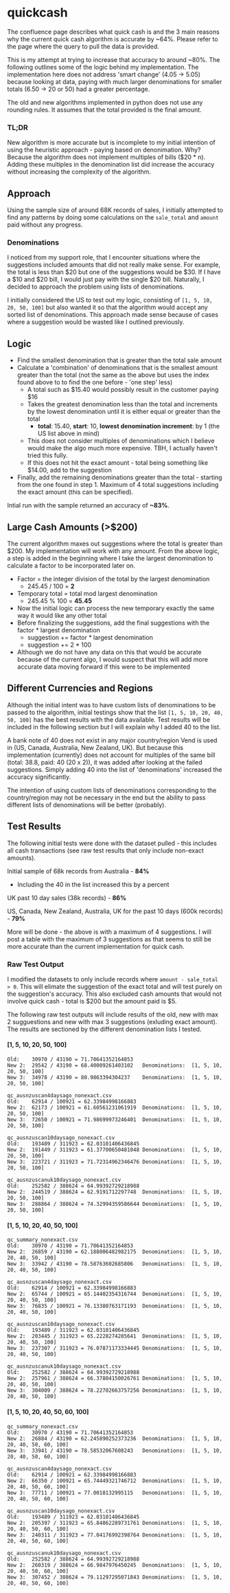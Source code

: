 # quickcash
The confluence page describes what quick cash is and the 3 main reasons why the current quick cash algorithm is accurate by ~64%.
Please refer to the page where the query to pull the data is provided.

This is my attempt at trying to increase that accuracy to around ~80%. The following outlines some of the logic behind my implementation. The implementation here does not address 'smart change' (4.05 -> 5.05) because looking at data, paying with much larger denominations for smaller totals (6.50 -> 20 or 50) had a greater percentage.

The old and new algorithms implemented in python does not use any rounding rules. It assumes that the total provided is the final amount.

### TL;DR 
New algorithm is more accurate but is incomplete to my initial intention of using the heuristic approach - paying based on denonimation. Why? Because the algorithm does not implement multiples of bills ($20 * n). Adding these multiples in the denomination list did increase the accuracy without increasing the complexity of the algorithm. 

## Approach
Using the sample size of around 68K records of sales, I initially attempted to find any patterns by doing some calculations on the `sale_total` and `amount` paid without any progress.

### Denominations
I noticed from my support role, that I encounter situations where the suggestions included amounts that did not really make sense. For example, the total is less than $20 but one of the suggestions would be $30.  If I have a $10 and $20 bill, I would just pay with the single $20 bill. Naturally, I decided to approach the problem using lists of denominations.

I initially considered the US to test out my logic, consisting of `[1, 5, 10, 20, 50, 100]` but also wanted it so that the algorithm would accept any sorted list of denominations. This approach made sense because of cases where a suggestion would be wasted like I outlined previously.

## Logic
- Find the smallest denomination that is greater than the total sale amount
- Calculate a 'combination' of denominations that is the smallest amount greater than the total (not the same as the above but uses the index found above to to find the one before - 'one step' less)
  - A total such as $15.40 would possibly result in the customer paying $16
  - Takes the greatest denomination less than the total and increments by the lowest denomination until it is either equal or greater than the total
    - **total**: 15.40, **start**: 10, **lowest denomination increment**: by 1 (the US list above in mind)
  - This does not consider multiples of denominations which I believe would make the algo much more expensive.  TBH, I actually haven't tried this fully.
  - If this does not hit the exact amount - total being something like $14.00, add to the suggestion
- Finally, add the remaining denominations greater than the total - starting from the one found in step 1. Maximum of 4 total suggestions including the exact amount (this can be specified).

Intial run with the sample returned an accuracy of **~83%**.

## Large Cash Amounts (>$200)
The current algorithm maxes out suggestions where the total is greater than $200. My implementation will work with any amount.  From the above logic, a step is added in the beginning where I take the largest denomination to calculate a factor to be incorporated later on.
- Factor = the integer division of the total by the largest denomination
  - 245.45 / 100 = **2**
- Temporary total = total mod largest denomination
  - 245.45 % 100 = **45.45**
- Now the initial logic can process the new temporary exactly the same way it would like any other total
- Before finalizing the suggestions, add the final suggestions with the factor * largest denomination
  - suggestion += factor * largest denomination
  - suggestion += 2 * 100
- Although we do not have any data on this that would be accurate because of the current algo, I would suspect that this will add more accurate data moving forward if this were to be implemented

## Different Currencies and Regions
Although the initial intent was to have custom lists of denominations to be passed to the algorithm, initial testings show that the list `[1, 5, 10, 20, 40, 50, 100]` has the best results with the data available. Test results will be included in the following section but I will explain why I added 40 to the list.

A bank note of 40 does not exist in any major country/region Vend is used in (US, Canada, Australia, New Zealand, UK). But because this implementation (currently) does not account for multiples of the same bill (total: 38.8, paid: 40 (20 x 2)), it was added after looking at the failed suggestions. Simply adding 40 into the list of 'denominations' increased the accuracy significantly.

The intention of using custom lists of denominations corresponding to the country/region may not be necessary in the end but the ability to pass different lists of denominations will be better (probably).

## Test Results
The following initial tests were done with the dataset pulled - this includes all cash transactions (see raw test results that only include non-exact amounts).

Initial sample of 68k records from Australia - **84%**
- Including the 40 in the list increased this by a percent

UK past 10 day sales (38k records) - **86%**

US, Canada, New Zealand, Australia, UK for the past 10 days (600k records) - **79%**

More will be done - the above is with a maximum of 4 suggestions.  I will post a table with the maximum of 3 suggestions as that seems to still be more accurate than the current implementation for quick cash.

### Raw Test Output
I modified the datasets to only include records where `amount - sale_total > 0`. This will elimate the suggestion of the exact total and will test purely on the suggestion's accuracy. This also excluded cash amounts that would not involve quick cash - total is $200 but the amount paid is $5.

The following raw test outputs will include results of the old, new with max 2 sugguestions and new with max 3 suggestions (exluding exact amount). The results are sectioned by the different denomination lists I tested.

#### [1, 5, 10, 20, 50, 100]
```qc_summary_nonexact.csv
Old:	30970 / 43190 = 71.70641352164853
New 2:	29542 / 43190 = 68.40009261403102	Denominations:	[1, 5, 10, 20, 50, 100]
New 3:	34978 / 43190 = 80.9863394304237	Denominations:	[1, 5, 10, 20, 50, 100]

qc_ausnzuscan4daysago_nonexact.csv
Old:	62914 / 100921 = 62.33984998166883
New 2:	62173 / 100921 = 61.60561231061919	Denominations:	[1, 5, 10, 20, 50, 100]
New 3:	72650 / 100921 = 71.98699973246401	Denominations:	[1, 5, 10, 20, 50, 100]

qc_ausnzuscan10daysago_nonexact.csv
Old:	193489 / 311923 = 62.03101406436845
New 2:	191449 / 311923 = 61.37700650481048	Denominations:	[1, 5, 10, 20, 50, 100]
New 3:	223721 / 311923 = 71.72314962346476	Denominations:	[1, 5, 10, 20, 50, 100]

qc_ausnzuscanuk10daysago_nonexact.csv
Old:	252582 / 388624 = 64.99392729218988
New 2:	244519 / 388624 = 62.9191712297748	Denominations:	[1, 5, 10, 20, 50, 100]
New 3:	288864 / 388624 = 74.32994359586644	Denominations:	[1, 5, 10, 20, 50, 100]
```
#### [1, 5, 10, 20, 40, 50, 100]
```
qc_summary_nonexact.csv
Old:	30970 / 43190 = 71.70641352164853
New 2:	26859 / 43190 = 62.188006482982175	Denominations:	[1, 5, 10, 20, 40, 50, 100]
New 3:	33942 / 43190 = 78.58763602685806	Denominations:	[1, 5, 10, 20, 40, 50, 100]

qc_ausnzuscan4daysago_nonexact.csv
Old:	62914 / 100921 = 62.33984998166883
New 2:	65744 / 100921 = 65.14402354316744	Denominations:	[1, 5, 10, 20, 40, 50, 100]
New 3:	76835 / 100921 = 76.13380763171193	Denominations:	[1, 5, 10, 20, 40, 50, 100]

qc_ausnzuscan10daysago_nonexact.csv
Old:	193489 / 311923 = 62.03101406436845
New 2:	203445 / 311923 = 65.2228274285641	Denominations:	[1, 5, 10, 20, 40, 50, 100]
New 3:	237307 / 311923 = 76.07871173334445	Denominations:	[1, 5, 10, 20, 40, 50, 100]

qc_ausnzuscanuk10daysago_nonexact.csv
Old:	252582 / 388624 = 64.99392729218988
New 2:	257961 / 388624 = 66.37804150026761	Denominations:	[1, 5, 10, 20, 40, 50, 100]
New 3:	304009 / 388624 = 78.22702663757256	Denominations:	[1, 5, 10, 20, 40, 50, 100]
```
#### [1, 5, 10, 20, 40, 50, 60, 100]
```
qc_summary_nonexact.csv
Old:	30970 / 43190 = 71.70641352164853
New 2:	26884 / 43190 = 62.245890252373236	Denominations:	[1, 5, 10, 20, 40, 50, 60, 100]
New 3:	33941 / 43190 = 78.58532067608243	Denominations:	[1, 5, 10, 20, 40, 50, 60, 100]

qc_ausnzuscan4daysago_nonexact.csv
Old:	62914 / 100921 = 62.33984998166883
New 2:	66350 / 100921 = 65.74449321746712	Denominations:	[1, 5, 10, 20, 40, 50, 60, 100]
New 3:	77711 / 100921 = 77.0018132995115	Denominations:	[1, 5, 10, 20, 40, 50, 60, 100]

qc_ausnzuscan10daysago_nonexact.csv
Old:	193489 / 311923 = 62.03101406436845
New 2:	205397 / 311923 = 65.84862289731761	Denominations:	[1, 5, 10, 20, 40, 50, 60, 100]
New 3:	240311 / 311923 = 77.04176992398764	Denominations:	[1, 5, 10, 20, 40, 50, 60, 100]

qc_ausnzuscanuk10daysago_nonexact.csv
Old:	252582 / 388624 = 64.99392729218988
New 2:	260319 / 388624 = 66.9847976450245	Denominations:	[1, 5, 10, 20, 40, 50, 60, 100]
New 3:	307452 / 388624 = 79.11297295071843	Denominations:	[1, 5, 10, 20, 40, 50, 60, 100]
```
